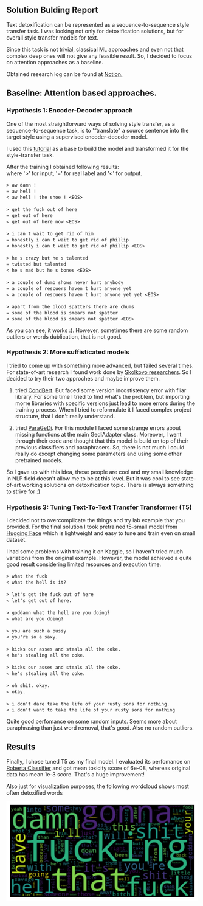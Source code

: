 ## Solution Bulding Report

Text detoxification can be represented as a sequence-to-sequence style transfer task. I was looking not only for detoxification solutions, but for overall style transfer models for text.

Since this task is not trivial, classical ML approaches and even not that complex deep ones will not give any feasible result. So, I decided to focus on attention approaches as a baseline.

Obtained research log can be found at [Notion.](https://shy-gold-119.notion.site/Research-log-2afb5e725054430b90ac6ddfc8697f0f?pvs=4)

## Baseline: Attention based approaches.

### Hypothesis 1: Encoder-Decoder approach

One of the most straightforward ways of solving style transfer, as a sequence-to-sequence task, is to '“translate" a source sentence into the target style using a supervised encoder-decoder model.

I used this [tutorial](https://pytorch.org/tutorials/intermediate/seq2seq_translation_tutorial.html#training-and-evaluating) as a base to build the model and transformed it for the style-transfer task.

After the training I obtained following results:\
where '>' for input, '=' for real label and '<' for output.

```
> aw damn !
= aw hell !
< aw hell ! the shoe ! <EOS>

> get the fuck out of here
= get out of here
< get out of here now <EOS>

> i can t wait to get rid of him
= honestly i can t wait to get rid of phillip
< honestly i can t wait to get rid of phillip <EOS>

> he s crazy but he s talented
= twisted but talented
< he s mad but he s bones <EOS>

> a couple of dumb shows never hurt anybody
= a couple of rescuers haven t hurt anyone yet
< a couple of rescuers haven t hurt anyone yet yet <EOS>

> apart from the blood spatters there are chums
= some of the blood is smears not spatter
< some of the blood is smears not spatter <EOS>

```
As you can see, it works :). However, sometimes there are some random outliers or words dublication, that is not good.

### Hypothesis 2: More suffisticated models

I tried to come up with something more advanced, but failed several times. For state-of-art research I found work done by [Skolkovo researchers](https://aclanthology.org/2021.emnlp-main.629.pdf). So I decided to try their two approches and maybe improve them.

1. tried [CondBert](https://github.com/s-nlp/detox/tree/main/emnlp2021/style_transfer/condBERT). But faced some version incostistency error with fliar library. For some time I tried to find what's the problem, but importing morre libraries with specific versions just lead to more errors during the training process. When I tried to reformulate it I faced complex project structure, that I don't really understand.

2. tried [ParaGeDi](https://github.com/s-nlp/detox/tree/main/emnlp2021/style_transfer/paraGeDi). For this module I faced some strange errors about missing functions at the main GediAdapter class. Moreover, I went through their code and thought that this model is build on top of their previous classifiers and paraphrasers. So, there is not much I could really do except changing some parameters and using some other pretrained models.

So I gave up with this idea, these people are cool and my small knowledge in NLP field doesn't allow me to be at this level. But it was cool to see state-of-art working solutions on detoxification topic. There is always something to strive for :)

### Hypothesis 3: Tuning Text-To-Text Transfer Transformer (T5)

I decided not to overcomplicate the things and try lab example that you provided.
For the final solution I took pretrained t5-small model from [Hugging Face](https://huggingface.co/t5-small) which is lightweight and easy to tune and train even on small dataset. 

I had some problems with training it on Kaggle, so I haven't tried much variations from the original example. However, the model achieved a quite good result considering limited resources and execution time.

```
> what the fuck
< what the hell is it?

> let's get the fuck out of here
< let's get out of here.

> goddamn what the hell are you doing?
< what are you doing?

> you are such a pussy
< you're so a saxy.

> kicks our asses and steals all the coke.
< he's stealing all the coke.

> kicks our asses and steals all the coke.
< he's stealing all the coke.

> oh shit. okay.
< okay.

> i don't dare take the life of your rusty sons for nothing.
< i don't want to take the life of your rusty sons for nothing

```

Quite good perfomance on some random inputs. Seems more about paraphrasing than just word removal, that's good. Also no random outliers.

## Results

Finally, I chose tuned T5 as my final model. I evaluated its perfomance on [Roberta Classifier](https://huggingface.co/s-nlp/roberta_toxicity_classifier) and got mean toxicity score of 6e-08, whereas original data has mean 1e-3 score. That's a huge improvement!

Also just for visualization purposes, the following wordcloud shows most often detoxified words

![](figures\cloud.png "Fig. 2")
